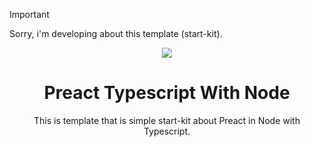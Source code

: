 > [!IMPORTANT]
> Sorry, i'm developing about this template (start-kit).

<div align="center">
  <img src="https://github.com/user-attachments/assets/2260123b-0f99-4d9d-a10e-978ed968c293">
  <h1>Preact Typescript With Node</h1>
  <span>This is template that is simple start-kit about Preact in Node with Typescript.</span>
</div>
